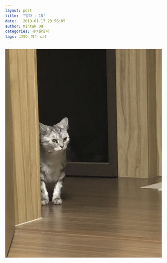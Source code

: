 ```yaml
---
layout: post
title:  "양파 - 15"
date:   2019-01-17 23:56:05
author: Mintak OH
categories: 귀여운양파
tags: 고양이 양파 cat
---
```


![이미지](https://github.com/mintakoh/mintakoh.github.io/blob/master/assets/cat_onion/onion15.jpg)